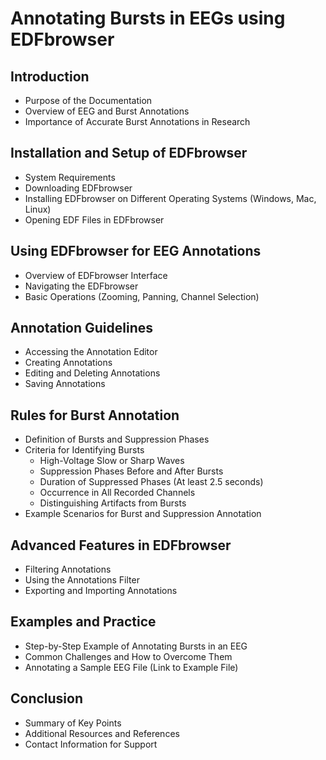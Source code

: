 # Annotating Bursts in EEGs using EDFbrowser

## Introduction
- Purpose of the Documentation
- Overview of EEG and Burst Annotations
- Importance of Accurate Burst Annotations in Research

## Installation and Setup of EDFbrowser
- System Requirements
- Downloading EDFbrowser
- Installing EDFbrowser on Different Operating Systems (Windows, Mac, Linux)
- Opening EDF Files in EDFbrowser

## Using EDFbrowser for EEG Annotations
- Overview of EDFbrowser Interface
- Navigating the EDFbrowser
- Basic Operations (Zooming, Panning, Channel Selection)

## Annotation Guidelines
- Accessing the Annotation Editor
- Creating Annotations
- Editing and Deleting Annotations
- Saving Annotations

## Rules for Burst Annotation
- Definition of Bursts and Suppression Phases
- Criteria for Identifying Bursts
  - High-Voltage Slow or Sharp Waves
  - Suppression Phases Before and After Bursts
  - Duration of Suppressed Phases (At least 2.5 seconds)
  - Occurrence in All Recorded Channels
  - Distinguishing Artifacts from Bursts
- Example Scenarios for Burst and Suppression Annotation

## Advanced Features in EDFbrowser
- Filtering Annotations
- Using the Annotations Filter
- Exporting and Importing Annotations

## Examples and Practice
- Step-by-Step Example of Annotating Bursts in an EEG
- Common Challenges and How to Overcome Them
- Annotating a Sample EEG File (Link to Example File)

## Conclusion
- Summary of Key Points
- Additional Resources and References
- Contact Information for Support